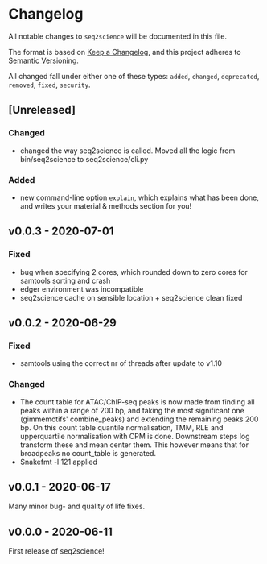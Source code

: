 # Changelog
All notable changes to `seq2science` will be documented in this file.

The format is based on [Keep a Changelog](https://keepachangelog.com/en/1.0.0/), and this project adheres to [Semantic Versioning](https://semver.org/spec/v2.0.0.html).

All changed fall under either one of these types: `added`, `changed`, `deprecated`, `removed`, `fixed`, `security`.

## [Unreleased]

### Changed

- changed the way seq2science is called. Moved all the logic from bin/seq2science to seq2science/cli.py

### Added

- new command-line option `explain`, which explains what has been done, and writes your material & methods section for you!

## v0.0.3 - 2020-07-01

### Fixed
- bug when specifying 2 cores, which rounded down to zero cores for samtools sorting and crash
- edger environment was incompatible
- seq2science cache on sensible location + seq2science clean fixed

## v0.0.2 - 2020-06-29

### Fixed

- samtools using the correct nr of threads after update to v1.10

### Changed

- The count table for ATAC/ChIP-seq peaks is now made from finding all peaks within a range of 200 bp, and taking the most significant one (gimmemotifs' combine_peaks) and extending the remaining peaks 200 bp. On this count table quantile normalisation, TMM, RLE and upperquartile normalisation with CPM is done. Downstream steps log transform these and mean center them. This however means that for broadpeaks no count_table is generated.
- Snakefmt -l 121 applied

## v0.0.1 - 2020-06-17
Many minor bug- and quality of life fixes.

## v0.0.0 - 2020-06-11
First release of seq2science!
